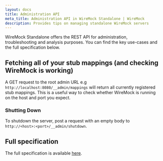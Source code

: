 ```yaml
---
layout: docs
title: Administration API
meta_title: Administration API in WireMock Standalone | WireMock
description: Provides tips on managing standalone WireMock servers
---
```


WireMock Standalone offers the REST API for administration, troubleshooting and analysis purposes.
You can find the key use-cases and the full specification below.

## Fetching all of your stub mappings (and checking WireMock is working)

A GET request to the root admin URL e.g `http://localhost:8080/__admin/mappings`
will return all currently registered stub mappings.
This is a useful way to check whether WireMock is running on the host and port you expect.

### Shutting Down

To shutdown the server,
post a request with an empty body to `http://<host>:<port>/__admin/shutdown`.

## Full specification

The full specification is available [here](../admin-api-reference).
